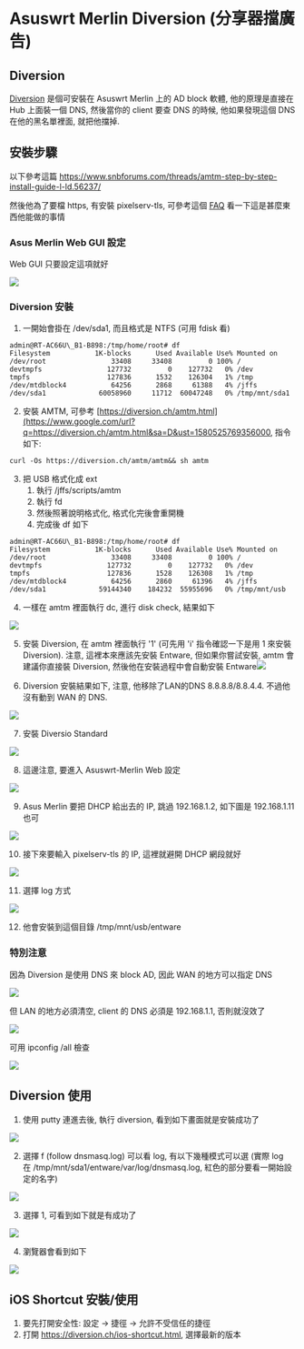 # Asuswrt Merlin Diversion (分享器擋廣告)


## Diversion

[Diversion](https://diversion.ch/) 是個可安裝在 Asuswrt Merlin 上的 AD block 軟體, 他的原理是直接在 Hub 上面裝一個 DNS, 然後當你的 client 要查 DNS 的時候, 他如果發現這個 DNS 在他的黑名單裡面, 就把他擋掉.  

## 安裝步驟

以下參考這篇 https://www.snbforums.com/threads/amtm-step-by-step-install-guide-l-ld.56237/

然後他為了要檔 https, 有安裝 pixelserv-tls, 可參考這個 [FAQ](https://diversion.ch/faq-reader/what-does-pixelserv-tls-do.html) 看一下這是甚麼東西他能做的事情

### Asus Merlin Web GUI 設定

Web GUI 只要設定這項就好

![](https://lh6.googleusercontent.com/tukvZsPBBrBjzmLtgIkggBHigfjFp_SH9d_-JCFjysGeW0AeOIgc2LcMy0JtmoE_Zb9HSY23cOHDwSdnUj60cVzaDTiCLRz8kuTU8TVN6AGCCq1WnazKwLd1Lk6zt-fnkGCiMU0v)

### Diversion 安裝

1.  一開始會掛在 /dev/sda1, 而且格式是 NTFS (可用 fdisk 看)

```
admin@RT-AC66U\_B1-B898:/tmp/home/root# df
Filesystem           1K-blocks      Used Available Use% Mounted on
/dev/root                33408     33408         0 100% /
devtmpfs                127732         0    127732   0% /dev
tmpfs                   127836      1532    126304   1% /tmp
/dev/mtdblock4           64256      2868     61388   4% /jffs
/dev/sda1             60058960     11712  60047248   0% /tmp/mnt/sda1
```

2.  安裝 AMTM, 可參考 [https://diversion.ch/amtm.html](https://www.google.com/url?q=https://diversion.ch/amtm.html&sa=D&ust=1580525769356000, 指令如下:

```
curl -Os https://diversion.ch/amtm/amtm&& sh amtm
```

3.  把 USB 格式化成 ext
    1.  執行 /jffs/scripts/amtm
    2.  執行 fd
    3.  然後照著說明格式化, 格式化完後會重開機
    4.  完成後 df 如下

```
admin@RT-AC66U\_B1-B898:/tmp/home/root# df
Filesystem           1K-blocks      Used Available Use% Mounted on
/dev/root                33408     33408         0 100% /
devtmpfs                127732         0    127732   0% /dev
tmpfs                   127836      1528    126308   1% /tmp
/dev/mtdblock4           64256      2860     61396   4% /jffs
/dev/sda1             59144340    184232  55955696   0% /tmp/mnt/usb
```

4.  一樣在 amtm 裡面執行 dc, 進行 disk check, 結果如下

![](https://lh4.googleusercontent.com/w8S_1GldhU_MCeQsCReKihYCczmWEyRHzgG961hPjo_bh4bkqRpSu5NooBt1iiS_X6pqlkwO23q29vx1xy7HGbffROw9XJQc5GOimSH_BjlaifctXdFZq65laEsKbQ_YHqCRE1M4)

5.  安裝 Diversion, 在 amtm 裡面執行 '1' (可先用 'i' 指令確認一下是用 1 來安裝 Diversion). 注意, 這裡本來應該先安裝 Entware, 但如果你嘗試安裝, amtm 會建議你直接裝 Diversion, 然後他在安裝過程中會自動安裝 Entware![](https://lh4.googleusercontent.com/d3FokoWGjjCVb5hbTM7V7ynQId8c2-TFRINHntncnbdPm5MZMYDd3OQPE_bjI6N1UKHzgym1SpYsLKbPFQnvvj0WxX25ruPmopdJ7QviokV_WDlYr4InFgVGSY_rw29gyaPC7t0O)

6.  Diversion 安裝結果如下, 注意, 他移除了LAN的DNS 8.8.8.8/8.8.4.4. 不過他沒有動到 WAN 的 DNS.

![](https://lh6.googleusercontent.com/H8pQRnMIaas9yTSlXmtVM-wCyXSm4Iie3R6AwVQpGFLjJPn5wwyojmgX2SqNW2s-MT0Yit2sVE3u68youQlJHhKI6pE7-7-Wyun5tuSjTg8HJEtu9UEzXDkMw9YHFVhL1RjobjQL)

7.  安裝 Diversio Standard

![](https://lh3.googleusercontent.com/ED9LZcxJQ9TbOnIE4V4CpmgZ45yJ5QdBziUFAT4Vo37HFrLtNIuHHX99lJ61GkH-NktK4zYwSW1IYEfm8sM3FS5j8fiFpSAsyJtx2wMopjje_iZxwMJwhW0VJ-6vatrUHyk2zicG)

8.  這邊注意, 要進入 Asuswrt-Merlin Web 設定

![](https://lh6.googleusercontent.com/keypYuXHnWmu0I4avokSRMaYRwf9IqdYSsVdwcA2maOQRnMQmq-SCFrAE3shwLN_8oJ1gL1yhZzKP3U_ol3PXTYwcD2HncTQlacFka3ieTRQVVid1rjNLOFJJOf77vjlwNpxn1Fc)

9.  Asus Merlin 要把 DHCP 給出去的 IP, 跳過 192.168.1.2, 如下圖是 192.168.1.11 也可

![](https://lh3.googleusercontent.com/QasKfCJT9_-CGhJpEY_zibQDyON3_2Z9kgaxqP5NkFIWJTg_qbXilZutSLI2mJyd5FbQTA7T7_7HL1UiEviVPobwb6AMIZP0V1nRAfjT_tdC3QgXCiEYGDhza_VUzlkx8rfz56zA)

10.  接下來要輸入 pixelserv-tls 的 IP, 這裡就避開 DHCP 網段就好

![](https://lh3.googleusercontent.com/-K22T7E3GI5rKiQxWerVjQzcHOedPUdPiKo4R_AQEeAjGRAlIMK1xF4OmYTjwFCLuRxJG1kJCkMgs6mcAxlzdafL7LQpzIfD3eV-AZ5L8drPzNE8wx_8WEwjttMQIfMN_97oKvV9)

11.  選擇 log 方式

![](https://lh4.googleusercontent.com/1B0TCneezPe7bt3lHHj79BoOuoaoqIgplRuHlmU2jtpAdEz8P2ERxzlzoya-hmOniHrERSst_IWhxM0X5p95u-mcTUaYGI3v5r0pxJSRDxIoCvgI-W2c4TXKqCosixrw9NxZzHiX)

12.  他會安裝到這個目錄 /tmp/mnt/usb/entware

### 特別注意

因為 Diversion 是使用 DNS 來 block AD, 因此 WAN 的地方可以指定 DNS

![](https://lh5.googleusercontent.com/hNHM9nTtdidgejAeACTYduF5nOqfcbW2a4qdsVYXVWzg2Sd7hm-LhpVPSOIqQoTBD3kjc-XcsGwfU-fks4QLRhoOqGA3ptFTKU1p-QKVlMVGa4QKJ2IO6Ktx5CJoXHJddTp3nKAx)

但 LAN 的地方必須清空, client 的 DNS 必須是 192.168.1.1, 否則就沒效了

![](https://lh6.googleusercontent.com/sISw_lsJrNFDCPV2VJM7PlhPWlR7HN9pVkpwose1lXadrvbLEDz7sqgZKsWycFd0zR6IA5lNuSEjpqp-q7IscNsDXknZzXbJEX2kREQagqwtJokEIhX3U3VblCrDGf7Hfgz9qBKY)

可用 ipconfig /all 檢查

![](https://lh6.googleusercontent.com/Gchww0d3cH0tqRDh0rAXm815Ay16VBa7p8ZMkMS5gcLJpfxjHI1Gts24B9pbrlIcWlG6XkjCanQi7LUlnxNXvJP-1yd91ZemhezLguVER1h3s31oewpcuffJmxOrhtamPtQZlB9h)

## Diversion 使用

1.  使用 putty 連進去後, 執行 diversion, 看到如下畫面就是安裝成功了

![](https://lh3.googleusercontent.com/7GGlp5ISzGoZyPoZ4P0dmqDFp5whAQAizmk0H8SNrxqoX24xr0Jx425wRJ-FfCudnOqlsqA6vrghEJ_dfeAa8ILDs3y7QYcIM4ZFm0sWMDbPn3nlLShbsOywkkl_EEU5qUxmiT2z)

2.  選擇 f (follow dnsmasq.log) 可以看 log, 有以下幾種模式可以選 (實際 log 在 /tmp/mnt/sda1/entware/var/log/dnsmasq.log, 紅色的部分要看一開始設定的名字)

![](https://lh3.googleusercontent.com/dOwr8ybF5ARO42i_BB6__4QftiL00c1Fn2BXfLMzxE1psNvchu6P0dtAGE9ZzfP3LnT9INu85XVTou1cqeocHEXqq5_BCDjm_pXqHTuL9bEAjHn3Kgoc-XxthS-4ynwaiowtCwrs)

3.  選擇 1, 可看到如下就是有成功了

![](https://lh6.googleusercontent.com/B0IQoBEt2umQoXitstSdMMhMCymi0imsMkr4hVrVQIb-G_rQZ7JzLqdHCpC7sOcJbvqCP66rljETXQqUABxEzHqdyAzh-k-6nX542NOvywHuDfbw9IW4RR1t08SyRySBJjpzbyNJ)

4.  瀏覽器會看到如下

![](https://lh4.googleusercontent.com/BhtZxDDIYtXjLMBP8RibzRdGABZj-RW9SVyPK_kkTg6U-WdxshalYPRJ32yhjy3b1JEr_njA8abB6xwbBTGpppOL1352jJOfrGyGGFayCc3cNMRMhoq3Ear9dGv25LAYg2ZERbD1)

## iOS Shortcut 安裝/使用

1.  要先打開安全性: 設定 -> 捷徑 -> 允許不受信任的捷徑
2.  打開 https://diversion.ch/ios-shortcut.html, 選擇最新的版本
